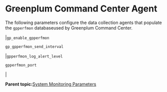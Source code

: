 # Greenplum Command Center Agent 

The following parameters configure the data collection agents that populate the `gpperfmon` databaseused by Greenplum Command Center.

|`gp_enable_gpperfmon`

 `gp_gpperfmon_send_interval`

|`gpperfmon_log_alert_level`

 `gpperfmon_port`

|

**Parent topic:**[System Monitoring Parameters](../topics/g-system-monitoring-parameters.html)

